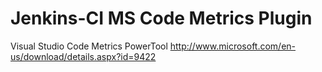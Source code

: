 Jenkins-CI MS Code Metrics Plugin
======================

Visual Studio Code Metrics PowerTool
http://www.microsoft.com/en-us/download/details.aspx?id=9422
